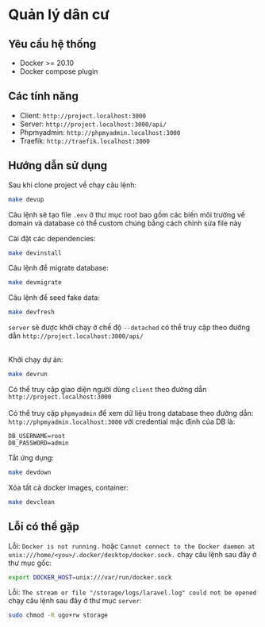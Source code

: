 # Quản lý dân cư

## Yêu cầu hệ thống

- Docker >= 20.10
- Docker compose plugin

## Các tính năng

- Client: `http://project.localhost:3000`
- Server: `http://project.localhost:3000/api/`
- Phpmyadmin: `http://phpmyadmin.localhost:3000`
- Traefik: `http://traefik.localhost:3000`

## Hướng dẫn sử dụng

Sau khi clone project về chạy câu lệnh:

```sh
make devup
```

Câu lệnh sẽ tạo file `.env` ở thư mục root bao gồm các biến môi trường về domain và database có thể custom chúng bằng cách chỉnh sửa file này

Cài đặt các dependencies:

```sh
make devinstall
```

Câu lệnh để migrate database:

```sh
make devmigrate
```

Câu lệnh để seed fake data:

```sh
make devfresh
```

`server` sẽ được khởi chạy ở chế độ `--detached` có thể truy cập theo đường dẫn `http://project.localhost:3000/api/`
<br>
<br>

Khởi chạy dự án:

```sh
make devrun
```

Có thể truy cập giao diện người dùng `client` theo đường dẫn `http://project.localhost:3000`
<br>
<br>
Có thể truy cập `phpmyadmin` để xem dữ liệu trong database theo đường dẫn: `http://phpmyadmin.localhost:3000` với credential mặc định của DB là:

```
DB_USERNAME=root
DB_PASSWORD=admin
```

Tắt ứng dụng:

```sh
make devdown
```

Xóa tất cả docker images, container:

```sh
make devclean
```

## Lỗi có thể gặp

Lỗi: `Docker is not running.` hoặc `Cannot connect to the Docker daemon at unix:///home/<you>/.docker/desktop/docker.sock.` chạy câu lệnh sau đây ở thư mục gốc:

```sh
export DOCKER_HOST=unix:///var/run/docker.sock
```

Lỗi: `The stream or file "/storage/logs/laravel.log" could not be opened` chạy câu lệnh sau đây ở thư mục `server`:

```sh
sudo chmod -R ugo+rw storage
```
